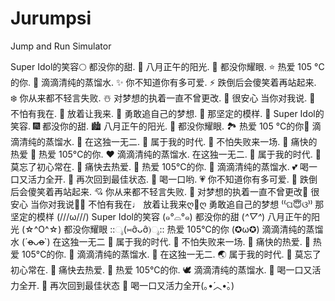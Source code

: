 # Jurumpsi

Jump and Run Simulator 

Super Idol的笑容🌕
都没你的甜. 🌙
八月正午的阳光. 💫
都没你耀眼.  ⭐️
热爱 105 °C的你. 🌟
滴滴清纯的蒸馏水.   ✨
你不知道你有多可爱.  ⚡️
跌倒后会傻笑着再站起来.  ❄️
你从来都不轻言失败. ☃️
对梦想的执着一直不曾更改. 🌈
很安心 当你对我说. 🌅
不怕有我在.  🎇
放着让我来. 🌆
勇敢追自己的梦想. 🌌
那坚定的模样. 🌄
Super Idol的笑容. 🎆
都没你的甜. 🏙
八月正午的阳光. 🌉
都没你耀眼. 🏞
热爱 105 °C的你🌠
滴滴清纯的蒸馏水. 🌇
在这独一无二. 🌃
属于我的时代. 🌁
不怕失败来一场. 🎐
痛快的热爱 🧸
热爱 105°C的你.  ❤️
滴滴清纯的蒸馏水. 
在这独一无二. 🧡
属于我的时代. 💛
莫忘了初心常在. 💚
痛快去热爱.  💙
热爱 105°C的你. 💜
滴滴清纯的蒸馏水. 💕
喝一口又活力全开. 💞
再次回到最佳状态. 💓
喝一口哟. 💗
你不知道你有多可爱. 💖
跌倒后会傻笑着再站起来. 💘
你从来都不轻言失败. 💝
对梦想的执着一直不曾更改💟
很安心 当你对我说🏳️‍🌈
不怕有我在♩
放着让我来ღ💌ღ
勇敢追自己的梦想   ⁽⁽ଘ😇ଓ⁾⁾
那坚定的模样   (///ω///)
Super Idol的笑容   (๑°⌓°๑)
都没你的甜   (*^▽^*) 
八月正午的阳光   (☆^O^☆) 
都没你耀眼   ::ೖ(⑅σ̑ᴗσ̑)ೖ::
热爱 105°C的你   (✪ω✪)
滴滴清纯的蒸馏水    (ˊo̶̶̷ᴗo̶̶̷`)
在这独一无二     🍯
属于我的时代.  🍩
不怕失败来一场.  🍭
痛快的热爱. 🍮
热爱 105°C的你. 🍧
滴滴清纯的蒸馏水. 🍬
在这独一无二. 🌏
属于我的时代. 🐬
莫忘了初心常在.   🦔
痛快去热爱.  🎄
热爱 105°C的你.  🕊
滴滴清纯的蒸馏水.  🐾
喝一口又活力全开.  🌷
再次回到最佳状态   👑
喝一口又活力全开(｡•́︿•̀｡)
